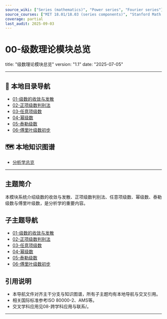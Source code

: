 ```yaml
---
source_wiki: ["Series (mathematics)", "Power series", "Fourier series"]
source_courses: ["MIT 18.01/18.03 (series components)", "Stanford Math 53/104 (series)", "Cambridge Tripos Analysis"]
coverage: partial
last_audit: 2025-09-03
---
```


# 00-级数理论模块总览

title: "级数理论模块总览"
version: "1.1"
date: "2025-07-05"

---

## 📁 本地目录导航

- [01-级数的收敛与发散](./01-级数的收敛与发散.md)
- [02-正项级数判别法](./02-正项级数判别法.md)
- [03-任意项级数](./03-任意项级数.md)
- [04-幂级数](./04-幂级数.md)
- [05-泰勒级数](./05-泰勒级数.md)
- [06-傅里叶级数初步](./06-傅里叶级数初步.md)

## 🗺️ 本地知识图谱

- [分析学总览](../00-分析学总览.md)

---

## 主题简介

本模块系统介绍级数的收敛与发散、正项级数判别法、任意项级数、幂级数、泰勒级数与傅里叶级数，是分析学的重要内容。

## 子主题导航

- [01-级数的收敛与发散](./01-级数的收敛与发散.md)
- [02-正项级数判别法](./02-正项级数判别法.md)
- [03-任意项级数](./03-任意项级数.md)
- [04-幂级数](./04-幂级数.md)
- [05-泰勒级数](./05-泰勒级数.md)
- [06-傅里叶级数初步](./06-傅里叶级数初步.md)

## 引用说明

- 本导航文件对齐主干分支与知识图谱，所有子主题均有本地导航与交叉引用。
- 相关国际标准参考ISO 80000-2、AMS等。
- 交叉学科应用见08-跨学科应用与联系/。

---
